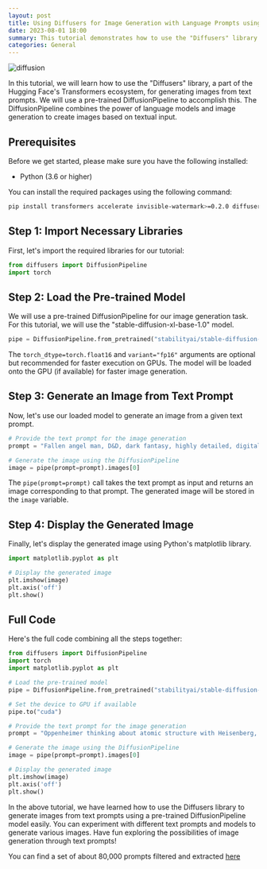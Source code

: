 ```yaml
---
layout: post
title: Using Diffusers for Image Generation with Language Prompts using Stable Diffusion XL
date: 2023-08-01 18:00
summary: This tutorial demonstrates how to use the "Diffusers" library and a pre-trained DiffusionPipeline to generate images from text prompts. By leveraging the power of Stable Diffusion Dreambooth XL model, users can create images based on textual input.
categories: General
---
```


<img src="https://i.ibb.co/WPhmFcp/diffusion.jpg" alt="diffusion" border="0">


In this tutorial, we will learn how to use the "Diffusers" library, a part of the Hugging Face's Transformers ecosystem, for generating images from text prompts. We will use a pre-trained DiffusionPipeline to accomplish this. The DiffusionPipeline combines the power of language models and image generation to create images based on textual input.

## Prerequisites

Before we get started, please make sure you have the following installed:

- Python (3.6 or higher)

You can install the required packages using the following command:

```bash
pip install transformers accelerate invisible-watermark>=0.2.0 diffusers>=0.19.0
```

## Step 1: Import Necessary Libraries

First, let's import the required libraries for our tutorial:

```python
from diffusers import DiffusionPipeline
import torch
```

## Step 2: Load the Pre-trained Model

We will use a pre-trained DiffusionPipeline for our image generation task. For this tutorial, we will use the "stable-diffusion-xl-base-1.0" model.

```python
pipe = DiffusionPipeline.from_pretrained("stabilityai/stable-diffusion-xl-base-1.0", torch_dtype=torch.float16, variant="fp16")
```

The `torch_dtype=torch.float16` and `variant="fp16"` arguments are optional but recommended for faster execution on GPUs. The model will be loaded onto the GPU (if available) for faster image generation.

## Step 3: Generate an Image from Text Prompt

Now, let's use our loaded model to generate an image from a given text prompt.

```python
# Provide the text prompt for the image generation
prompt = "Fallen angel man, D&D, dark fantasy, highly detailed, digital painting, artstation, concept art, sharp focus, illustration, cinematic lighting, art by artgerm and greg rutkowski and alphonse mucha"

# Generate the image using the DiffusionPipeline
image = pipe(prompt=prompt).images[0]
```

The `pipe(prompt=prompt)` call takes the text prompt as input and returns an image corresponding to that prompt. The generated image will be stored in the `image` variable.

## Step 4: Display the Generated Image

Finally, let's display the generated image using Python's matplotlib library.

```python
import matplotlib.pyplot as plt

# Display the generated image
plt.imshow(image)
plt.axis('off')
plt.show()
```


## Full Code

Here's the full code combining all the steps together:

```python
from diffusers import DiffusionPipeline
import torch
import matplotlib.pyplot as plt

# Load the pre-trained model
pipe = DiffusionPipeline.from_pretrained("stabilityai/stable-diffusion-xl-base-1.0", torch_dtype=torch.float16, variant="fp16")

# Set the device to GPU if available
pipe.to("cuda")

# Provide the text prompt for the image generation
prompt = "Oppenheimer thinking about atomic structure with Heisenberg, Einstein and Niels Bohr looking over, dreamy, iPhone wallpaper,"

# Generate the image using the DiffusionPipeline
image = pipe(prompt=prompt).images[0]

# Display the generated image
plt.imshow(image)
plt.axis('off')
plt.show()
```


In the above tutorial, we have learned how to use the Diffusers library to generate images from text prompts using a pre-trained DiffusionPipeline model easily. You can experiment with different text prompts and models to generate various images. Have fun exploring the possibilities of image generation through text prompts!

You can find a set of about 80,000 prompts filtered and extracted [here](https://huggingface.co/datasets/Gustavosta/Stable-Diffusion-Prompts)
